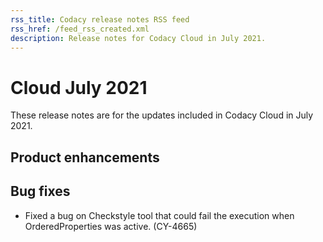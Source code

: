```yaml
---
rss_title: Codacy release notes RSS feed
rss_href: /feed_rss_created.xml
description: Release notes for Codacy Cloud in July 2021.
---
```


# Cloud July 2021

These release notes are for the updates included in Codacy Cloud in July 2021.

<!--TODO Check these issues

Jira issues without release notes:

Epics:
-   https://codacy.atlassian.net/browse/CY-4676
-   https://codacy.atlassian.net/browse/CY-4654
-   https://codacy.atlassian.net/browse/CY-4617
-   https://codacy.atlassian.net/browse/CY-4605
-   https://codacy.atlassian.net/browse/CY-4511
-   https://codacy.atlassian.net/browse/CY-4369
-   https://codacy.atlassian.net/browse/CY-4365
-   https://codacy.atlassian.net/browse/CY-4249
-   https://codacy.atlassian.net/browse/CY-4216
-   https://codacy.atlassian.net/browse/CY-4112

Bugs:


Jira issues with disabled release notes:

Epics:

Bugs:
-   https://codacy.atlassian.net/browse/CY-4852
-   https://codacy.atlassian.net/browse/CY-4847
-   https://codacy.atlassian.net/browse/CY-4846
-   https://codacy.atlassian.net/browse/CY-4764
-   https://codacy.atlassian.net/browse/CY-4759
-   https://codacy.atlassian.net/browse/CY-4756
-   https://codacy.atlassian.net/browse/CY-4745
-   https://codacy.atlassian.net/browse/CY-4737
-   https://codacy.atlassian.net/browse/CY-4685
-   https://codacy.atlassian.net/browse/CY-4570
-   https://codacy.atlassian.net/browse/CY-4456

-->

## Product enhancements


## Bug fixes

-   Fixed a bug on Checkstyle tool that could fail the execution when OrderedProperties was active.  (CY-4665)

